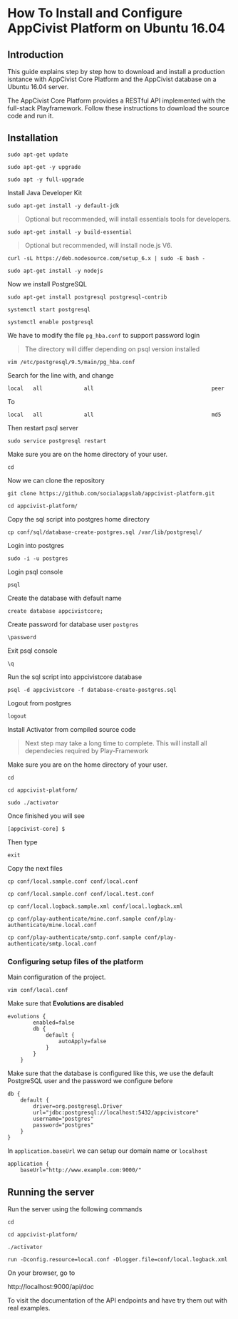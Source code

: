 # How To Install and Configure AppCivist Platform on Ubuntu 16.04

## Introduction
This guide explains step by step how to download and install a production isntance with AppCivist Core Platform and the AppCivist database on a Ubuntu 16.04 server.

The AppCivist Core Platform provides a RESTful API implemented with the full-stack Playframework. Follow these instructions to download the source code and run it.

## Installation

`sudo apt-get update`

`sudo apt-get -y upgrade`

`sudo apt -y full-upgrade`

Install Java Developer Kit

`sudo apt-get install -y default-jdk`

> Optional but recommended, will install essentials tools for developers.


`sudo apt-get install -y build-essential`

> Optional but recommended, will install node.js V6.


`curl -sL https://deb.nodesource.com/setup_6.x | sudo -E bash -`

`sudo apt-get install -y nodejs`


Now we install PostgreSQL

`sudo apt-get install postgresql postgresql-contrib`

`systemctl start postgresql`

`systemctl enable postgresql`

We have to modify the file `pg_hba.conf` to support password login

> The directory will differ depending on psql version installed


`vim /etc/postgresql/9.5/main/pg_hba.conf`

Search for the line with, and change 

`local   all             all                                     peer`

To

`local   all             all                                     md5`

Then restart psql server

`sudo service postgresql restart`

Make sure you are on the home directory of your user.

`cd`

Now we can clone the repository

`git clone https://github.com/socialappslab/appcivist-platform.git`

`cd appcivist-platform/`

Copy the sql script into postgres home directory

`cp conf/sql/database-create-postgres.sql /var/lib/postgresql/`

Login into postgres 

`sudo -i -u postgres`

Login psql console

`psql`

Create the database with default name

`create database appcivistcore;`

Create password for database user `postgres`

`\password`

Exit psql console

`\q`

Run the sql script into appcivistcore database


`psql -d appcivistcore -f database-create-postgres.sql`

Logout from postgres

`logout`

Install Activator from compiled source code

> Next step may take a long time to complete. This will install all dependecies required by Play-Framework


Make sure you are on the home directory of your user.

`cd`

`cd appcivist-platform/`

`sudo ./activator`

Once finished you will see

`[appcivist-core] $ `

Then type 

`exit`

Copy the next files 

`cp conf/local.sample.conf conf/local.conf`

`cp conf/local.sample.conf conf/local.test.conf`
 
`cp conf/local.logback.sample.xml conf/local.logback.xml`
 
`cp conf/play-authenticate/mine.conf.sample conf/play-authenticate/mine.local.conf`

`cp conf/play-authenticate/smtp.conf.sample conf/play-authenticate/smtp.local.conf`

### Configuring setup files of the platform

Main configuration of the project.

`vim conf/local.conf`

Make sure that **Evolutions are disabled**
```
evolutions {
        enabled=false
        db {
            default {
                autoApply=false
            }
        }
    }
```
Make sure that the database is configured like this, we use the default PostgreSQL user and the password we configure before

```
db {
    default {
        driver=org.postgresql.Driver
        url="jdbc:postgresql://localhost:5432/appcivistcore"
        username="postgres"
        password="postgres"
    }
}
```
In `application.baseUrl` we can setup our domain name or `localhost`
```
application {
    baseUrl="http://www.example.com:9000/"
```



## Running the server

Run the server using the following commands

`cd`

`cd appcivist-platform/`

`./activator`

`run -Dconfig.resource=local.conf -Dlogger.file=conf/local.logback.xml`

On your browser, go to 

http://localhost:9000/api/doc 

To visit the documentation of the API endpoints and have try them out with real examples.
